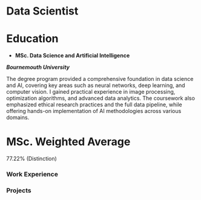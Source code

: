 # Data Scientist

# Education
* **MSc. Data Science and Artificial Intelligence**
  
**_Bournemouth University_**

The degree program provided a comprehensive foundation in data science and AI, covering key areas such as neural networks, deep learning, and computer vision. I gained practical experience in image processing, optimization algorithms, and advanced data analytics. The coursework also emphasized ethical research practices and the full data pipeline, while offering hands-on implementation of AI methodologies across various domains.
# MSc. Weighted Average
77.22% (Distinction)

### Work Experience

### Projects

